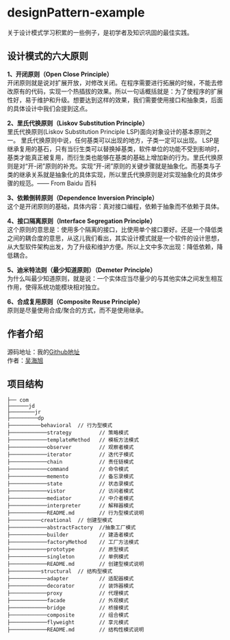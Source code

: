 # designPattern-example
关于设计模式学习积累的一些例子，是初学者及知识巩固的最佳实践。

## 设计模式的六大原则
**1、开闭原则（Open Close Principle）**  
开闭原则就是说对扩展开放，对修改关闭。在程序需要进行拓展的时候，不能去修改原有的代码，实现一个热插拔的效果。所以一句话概括就是：为了使程序的扩展性好，易于维护和升级。想要达到这样的效果，我们需要使用接口和抽象类，后面的具体设计中我们会提到这点。

**2、里氏代换原则（Liskov Substitution Principle）**  
里氏代换原则(Liskov Substitution Principle LSP)面向对象设计的基本原则之一。 里氏代换原则中说，任何基类可以出现的地方，子类一定可以出现。 LSP是继承复用的基石，只有当衍生类可以替换掉基类，软件单位的功能不受到影响时，基类才能真正被复用，而衍生类也能够在基类的基础上增加新的行为。里氏代换原则是对“开-闭”原则的补充。实现“开-闭”原则的关键步骤就是抽象化。而基类与子类的继承关系就是抽象化的具体实现，所以里氏代换原则是对实现抽象化的具体步骤的规范。—— From Baidu 百科

**3、依赖倒转原则（Dependence Inversion Principle）**  
这个是开闭原则的基础，具体内容：真对接口编程，依赖于抽象而不依赖于具体。

**4、接口隔离原则（Interface Segregation Principle）**  
这个原则的意思是：使用多个隔离的接口，比使用单个接口要好。还是一个降低类之间的耦合度的意思，从这儿我们看出，其实设计模式就是一个软件的设计思想，从大型软件架构出发，为了升级和维护方便。所以上文中多次出现：降低依赖，降低耦合。

**5、迪米特法则（最少知道原则）（Demeter Principle）**  
为什么叫最少知道原则，就是说：一个实体应当尽量少的与其他实体之间发生相互作用，使得系统功能模块相对独立。

**6、合成复用原则（Composite Reuse Principle）**  
原则是尽量使用合成/聚合的方式，而不是使用继承。

## 作者介绍
源码地址：我的[Github地址](https://github.com/benjaminwhx)  
作者：[吴海旭](http://benjaminwhx.com)

## 项目结构
```
├── com
├──────jd
├────────jr
├─────────dp
├──────────behavioral  // 行为型模式
├────────────strategy         // 策略模式
├────────────templateMethod   // 模板方法模式
├────────────observer         // 观察者模式
├────────────iterator         // 迭代子模式
├────────────chain            // 责任链模式
├────────────command          // 命令模式
├────────────memento          // 备忘录模式
├────────────state            // 状态录模式
├────────────vistor           // 访问者模式
├────────────mediator         // 中介者模式
├────────────interpreter      // 解释器模式
├────────────README.md        // 行为型模式说明
├──────────creational  // 创建型模式
├────────────abstractFactory  //抽象工厂模式
├────────────builder          // 建造者模式
├────────────factoryMethod    // 工厂方法模式
├────────────prototype        // 原型模式
├────────────singleton        // 单例模式
├────────────README.md        // 创建型模式说明
├──────────structural  // 结构型模式
├────────────adapter          // 适配器模式
├────────────decorator        // 装饰器模式
├────────────proxy            // 代理模式
├────────────facade           // 外观模式
├────────────bridge           // 桥接模式
├────────────composite        // 组合模式
├────────────flyweight        // 享元模式
├────────────README.md        // 结构性模式说明
```